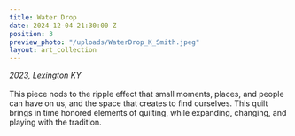 ```yaml
---
title: Water Drop
date: 2024-12-04 21:30:00 Z
position: 3
preview_photo: "/uploads/WaterDrop_K_Smith.jpeg"
layout: art_collection
---
```


*2023, Lexington KY* <br>
<br>
This piece nods to the ripple effect that small moments, places, and people can have on us, and the space that creates to find ourselves. This quilt brings in time honored elements of quilting, while expanding, changing, and playing with the tradition. 